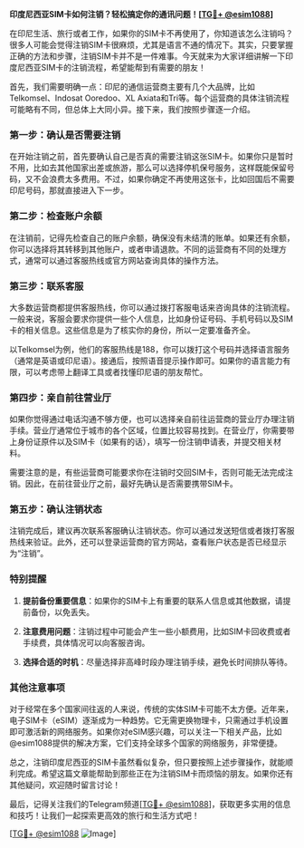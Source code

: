 **印度尼西亚SIM卡如何注销？轻松搞定你的通讯问题！[[TG💪+ @esim1088](https://t.me/s/esim1088)]**

在印尼生活、旅行或者工作，如果你的SIM卡不再使用了，你知道该怎么注销吗？很多人可能会觉得注销SIM卡很麻烦，尤其是语言不通的情况下。其实，只要掌握正确的方法和步骤，注销SIM卡并不是一件难事。今天就来为大家详细讲解一下印度尼西亚SIM卡的注销流程，希望能帮到有需要的朋友！

首先，我们需要明确一点：印尼的通信运营商主要有几个大品牌，比如Telkomsel、Indosat Ooredoo、XL Axiata和Tri等。每个运营商的具体注销流程可能略有不同，但总体上大同小异。接下来，我们按照步骤逐一介绍。

### 第一步：确认是否需要注销

在开始注销之前，首先要确认自己是否真的需要注销这张SIM卡。如果你只是暂时不用，比如去其他国家出差或旅游，那么可以选择停机保号服务，这样既能保留号码，又不会浪费太多费用。不过，如果你确定不再使用这张卡，比如回国后不需要印尼号码，那就直接进入下一步。

### 第二步：检查账户余额

在注销前，记得先检查自己的账户余额，确保没有未结清的账单。如果还有余额，你可以选择将其转移到其他账户，或者申请退款。不同的运营商有不同的处理方式，通常可以通过客服热线或官方网站查询具体的操作方法。

### 第三步：联系客服

大多数运营商都提供客服热线，你可以通过拨打客服电话来咨询具体的注销流程。一般来说，客服会要求你提供一些个人信息，比如身份证号码、手机号码以及SIM卡的相关信息。这些信息是为了核实你的身份，所以一定要准备齐全。

以Telkomsel为例，他们的客服热线是188，你可以拨打这个号码并选择语言服务（通常是英语或印尼语）。接通后，按照语音提示操作即可。如果你的语言能力有限，可以考虑带上翻译工具或者找懂印尼语的朋友帮忙。

### 第四步：亲自前往营业厅

如果你觉得通过电话沟通不够方便，也可以选择亲自前往运营商的营业厅办理注销手续。营业厅通常位于城市的各个区域，位置比较容易找到。在营业厅，你需要带上身份证原件以及SIM卡（如果有的话），填写一份注销申请表，并提交相关材料。

需要注意的是，有些运营商可能要求你在注销时交回SIM卡，否则可能无法完成注销。因此，在前往营业厅之前，最好先确认是否需要携带SIM卡。

### 第五步：确认注销状态

注销完成后，建议再次联系客服确认注销状态。你可以通过发送短信或者拨打客服热线来验证。此外，还可以登录运营商的官方网站，查看账户状态是否已经显示为“注销”。

### 特别提醒

1. **提前备份重要信息**：如果你的SIM卡上有重要的联系人信息或其他数据，请提前备份，以免丢失。
   
2. **注意费用问题**：注销过程中可能会产生一些小额费用，比如SIM卡回收费或者手续费，具体情况可以向客服咨询。

3. **选择合适的时机**：尽量选择非高峰时段办理注销手续，避免长时间排队等待。

### 其他注意事项

对于经常在多个国家间往返的人来说，传统的实体SIM卡可能不太方便。近年来，电子SIM卡（eSIM）逐渐成为一种趋势。它无需更换物理卡，只需通过手机设置即可激活新的网络服务。如果你对eSIM感兴趣，可以关注一下相关产品，比如@esim1088提供的解决方案，它们支持全球多个国家的网络服务，非常便捷。

总之，注销印度尼西亚的SIM卡虽然看似复杂，但只要按照上述步骤操作，就能顺利完成。希望这篇文章能帮助到那些正在为注销SIM卡而烦恼的朋友。如果你还有其他疑问，欢迎随时留言讨论！

最后，记得关注我们的Telegram频道[[TG💪+ @esim1088](https://t.me/s/esim1088)]，获取更多实用的信息和技巧！让我们一起探索更高效的旅行和生活方式吧！

[[TG💪+ @esim1088](https://t.me/s/esim1088) ![Image](https://i.postimg.cc/4NQfJmqS/Snipaste-2025-05-13-00-14-12.png)]